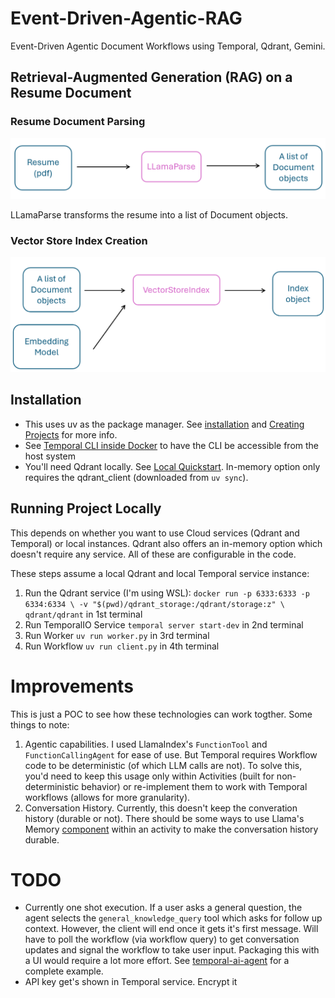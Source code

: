 # Event-Driven-Agentic-RAG

Event-Driven Agentic Document Workflows using Temporal, Qdrant, Gemini. 

## Retrieval-Augmented Generation (RAG) on a Resume Document

### Resume Document Parsing
![Resume Parse](resume_parse_flow.png)

LLamaParse transforms the resume into a list of Document objects.

### Vector Store Index Creation

![Resume Indexing](index_resume_flow.png)

## Installation 
- This uses uv as the package manager. See [installation](https://docs.astral.sh/uv/getting-started/installation/) and [Creating Projects](https://docs.astral.sh/uv/concepts/projects/init/) for more info. 
- See [Temporal CLI inside Docker](https://docs.temporal.io/cli#installation) to have the CLI be accessible from the host system
- You'll need Qdrant locally. See [Local Quickstart](https://qdrant.tech/documentation/quickstart/). In-memory option only requires the qdrant_client (downloaded from `uv sync`).

## Running Project Locally
This depends on whether you want to use Cloud services (Qdrant and Temporal) or local instances. Qdrant also offers an in-memory option which doesn't require any service. All of these are configurable in the code. 

These steps assume a local Qdrant and local Temporal service instance: 
1. Run the Qdrant service (I'm using WSL): `docker run -p 6333:6333 -p 6334:6334 \
    -v "$(pwd)/qdrant_storage:/qdrant/storage:z" \
    qdrant/qdrant` in 1st terminal
2. Run TemporalIO Service `temporal server start-dev` in 2nd terminal
3. Run Worker `uv run worker.py` in 3rd terminal
4. Run Workflow `uv run client.py` in 4th terminal 

# Improvements
This is just a POC to see how these technologies can work togther. Some things to note:

1. Agentic capabilities. I used LlamaIndex's `FunctionTool` and `FunctionCallingAgent` for ease of use. But Temporal requires Workflow code to be deterministic (of which LLM calls are not). To solve this, you'd need to keep this usage only within Activities (built for non-deterministic behavior) or re-implement them to work with Temporal workflows (allows for more granularity).
2. Conversation History. Currently, this doesn't keep the converation history (durable or not). There should be some ways to use Llama's Memory [component](https://docs.llamaindex.ai/en/stable/module_guides/deploying/agents/memory/) within an activity to make the conversation history durable. 

# TODO
- Currently one shot execution. If a user asks a general question, the agent selects the `general_knowledge_query` tool which asks for follow up context. However, the client will end once it gets it's first message. Will have to poll the workflow (via workflow query) to get conversation updates and signal the workflow to take user input. Packaging this with a UI would require a lot more effort. See [temporal-ai-agent](https://github.com/temporal-community/temporal-ai-agent/blob/main/workflows/agent_goal_workflow.py#L96) for a complete example. 
- API key get's shown in Temporal service. Encrypt it 